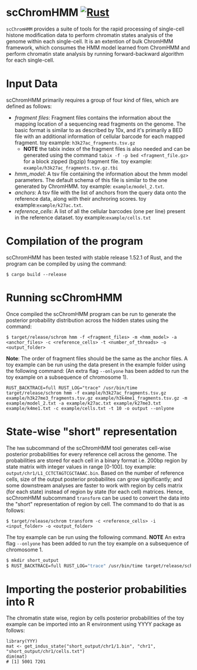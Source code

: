 # scChromHMM [![Rust](https://github.com/satijalab/scChromHMM/actions/workflows/rust.yml/badge.svg)](https://github.com/satijalab/scChromHMM/actions/workflows/rust.yml)

`scChromHMM` provides a suite of tools for the rapid processing of single-cell histone modification data to perform chromatin states analysis of the genome within each single-cell. It is an extention of bulk ChromHMM framework, which consumes the HMM model learned from ChromHMM and perform chromatin state analysis by running forward-backward algorithm for each single-cell.

# Input Data
scChromHMM primarily requires a group of four kind of files, which are defined as follows: 
* _fragment files_: Fragment files contains the information about the mapping location of a sequencing read fragments on the genome. The basic format is similar to as described by 10x, and it's primarily a BED file with an additional information of cellular barcode for each mapped fragment. toy example: `h3k27ac_fragments.tsv.gz`
    * **NOTE** the tabix index of the fragment files is also needed and can be generated using the command `tabix -f -p bed <fragment_file.gz>` for a block zipped (bgzip) fragment file. toy example: `example/h3k27ac_fragments.tsv.gz.tbi`
* _hmm_model_: A tsv file containing the information about the hmm model parameters. The default schema of this file is similar to the one generated by ChromHMM. toy example: `example/model_2.txt`.
* _anchors_: A tsv file with the list of anchors from the query data onto the reference data, along with their anchroring scores. toy example:`example/k27ac.txt`.
* _reference_cells_: A list of all the cellular barcodes (one per line) present in the reference dataset. toy example:`example/cells.txt`

# Compilation of the program
scChromHMM has been tested with stable release 1.52.1 of Rust, and the program can be compiled by using the command:

```{bash}
$ cargo build --release
```

# Running scChromHMM
Once compiled the scChromHMM program can be run to generate the posterior probability distribution across the hidden states using the command:
```{bash}
$ target/release/schrom hmm -f <fragment_files> -m <hmm_model> -a <anchor_files> -c <reference_cells> -t <number_of_threads> -o <output_folder>
```
**Note**: The order of fragment files should be the same as the anchor files. A toy example can be run using the data present in the example folder using the following command: (An extra flag `--onlyone` has been added to run the toy example on a subsequence of chromosome 1).
```
RUST_BACKTRACE=full RUST_LOG="trace" /usr/bin/time target/release/schrom hmm -f example/h3k27ac_fragments.tsv.gz example/h3k27me3_fragments.tsv.gz example/h3k4me1_fragments.tsv.gz -m example/model_2.txt -a example/k27ac.txt example/k27me3.txt example/k4me1.txt -c example/cells.txt -t 10 -o output --onlyone
```

# State-wise "short" representation
The `hmm` subcommand of the scChromHMM tool generates cell-wise posterior probabilities for every reference cell across the genome. The probabilities are stored for each cell in a binary format i.e. 200bp region by state matrix with integer values in range [0-100]. toy example: `output/chr1/L1_CCTCTAGTCGCTAAAC.bin`. Based on the number of reference cells, size of the output posterior probabilites can grow significantly; and some downstream analyses are faster to work with region by cells matrix (for each state) instead of region by state (for each cell) matrices. Hence, scChromHMM subcommand `transform` can be used to convert the data into the "short" representation of region by cell. The command to do that is as follows:
```{bash}
$ target/release/schrom transform -c <reference_cells> -i <input_folder> -o <output_folder>
```
The toy example can be run using the following command. **NOTE** An extra flag `--onlyone` has been added to run the toy example on a subsequence of chromosome 1.
```bash
$ mkdir short_output
$ RUST_BACKTRACE=full RUST_LOG="trace" /usr/bin/time target/release/schrom transform -c example/cells.txt -i output -o short_output --onlyone
```

# Importing the posterior probabilities into R
The chromatin state wise, region by cells posterior probabilities of the toy example can be imported into an R environment using YYYY package as follows:
```{R}
library(YYY)
mat <- get_indus_state("short_output/chr1/1.bin", "chr1", "short_output/chr1/cells.txt")
dim(mat)
# [1] 5001 7201
```

